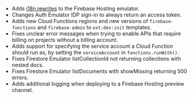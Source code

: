 - Adds [i18n rewrites](https://firebase.google.com/docs/hosting/i18n-rewrites) to the Firebase Hosting emulator.
- Changes Auth Emulator IDP sign-in to always return an access token.
- Adds new Cloud Functions regions and new versions of `firebase-functions` and `firebase-admin` to `ext:dev:init` templates.
- Fixes unclear error messages when trying to enable APIs that require billing on projects without a billing account.
- Adds support for specifying the service account a Cloud Function should run as, by setting the `serviceAccount` in `functions.runWith()`.
- Fixes Firestore Emulator listCollectionId not returning collections with nested docs.
- Fixes Firestore Emulator listDocuments with showMissing returning 500 errors.
- Adds additional logging when deploying to a Firebase Hosting preview channel.
